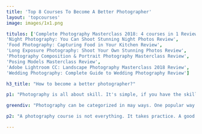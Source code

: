 ```yaml
---
title: 'Top 8 Courses To Become A Better Photographer'
layout: 'topcourses'
image: images/1x1.png

titulos: ['Complete Photography Masterclass 2018: 4 courses in 1 Review',
'Night Photography: You Can Shoot Stunning Night Photos Review',
'Food Photography: Capturing Food in Your Kitchen Review',
'Long Exposure Photography: Shoot Your Own Stunning Photos Review',
'Photography Composition & Portrait Photography Masterclass Review',
'Posing Models Masterclass Review',
'Adobe Lightroom CC: Landscape Photography Masterclass 2018 Review',
'Wedding Photography: Complete Guide to Wedding Photography Review']

h3_title: "How to become a better photographer?"

p1: "Photography is all about skill. It's simple, if you have the skill (even just basic skill of photography), you will be a better photographer than your neighbor. If you want to photograph certain scenes - such as weddings, scenery, portraits etc. it takes knowledge. Knowing dos and don'ts is all the difference between a pro and a smartphone selfie taker. Anyone can pick up a camera but only some can actually take meaningful pictures. In this top selection, we focused on one thing - selecting courses that teach you the actual skills necessary and don't rely on bland and pointless expressions like 'it's 50% luck' or 'you need to have talent'."

greendiv: "Photography can be categorized in may ways. One popular way of doing so is by scene. Most popular scene photography types include: general, journalism, nature, wildlife, macro, portrait, personal, nude, sports, architecture or astrography. All of these can be mastered in our reviewed courses."

p2: "A photography course is not everything. It takes practice. A good instructor will guide you through the theory, but also make you pickup the camera and go out there do some shooting. Skill and practice go hand in hand in making you a better photographer and one cannot exist without the other. If you are really serious about becoming a better photographer, you need to experiment and push yourself. There is no limit. Just your own imagination!"

---
```


